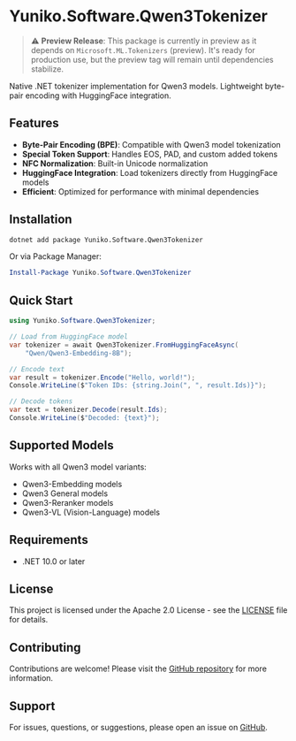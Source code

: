 # Yuniko.Software.Qwen3Tokenizer

> ⚠️ **Preview Release**: This package is currently in preview as it depends on `Microsoft.ML.Tokenizers` (preview). It's ready for production use, but the preview tag will remain until dependencies stabilize.

Native .NET tokenizer implementation for Qwen3 models. Lightweight byte-pair encoding with HuggingFace integration.

## Features

- **Byte-Pair Encoding (BPE)**: Compatible with Qwen3 model tokenization
- **Special Token Support**: Handles EOS, PAD, and custom added tokens
- **NFC Normalization**: Built-in Unicode normalization
- **HuggingFace Integration**: Load tokenizers directly from HuggingFace models
- **Efficient**: Optimized for performance with minimal dependencies

## Installation

```bash
dotnet add package Yuniko.Software.Qwen3Tokenizer
```

Or via Package Manager:

```powershell
Install-Package Yuniko.Software.Qwen3Tokenizer
```

## Quick Start

```csharp
using Yuniko.Software.Qwen3Tokenizer;

// Load from HuggingFace model
var tokenizer = await Qwen3Tokenizer.FromHuggingFaceAsync(
    "Qwen/Qwen3-Embedding-8B");

// Encode text
var result = tokenizer.Encode("Hello, world!");
Console.WriteLine($"Token IDs: {string.Join(", ", result.Ids)}");

// Decode tokens
var text = tokenizer.Decode(result.Ids);
Console.WriteLine($"Decoded: {text}");
```

## Supported Models

Works with all Qwen3 model variants:
- Qwen3-Embedding models
- Qwen3 General models
- Qwen3-Reranker models
- Qwen3-VL (Vision-Language) models

## Requirements

- .NET 10.0 or later

## License

This project is licensed under the Apache 2.0 License - see the [LICENSE](https://github.com/yuniko-software/qwen3-tokenizer/blob/main/LICENSE) file for details.

## Contributing

Contributions are welcome! Please visit the [GitHub repository](https://github.com/yuniko-software/qwen3-tokenizer) for more information.

## Support

For issues, questions, or suggestions, please open an issue on [GitHub](https://github.com/yuniko-software/qwen3-tokenizer/issues).
